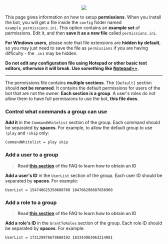 <p align="center">
<img src="http://i.imgur.com/xSwNPI2.png">
</p>

This page gives information on how to setup **permissions**. When you install the bot, you will get a file inside the `config` folder named `example_permissions.ini`. This option contains an **example set** of permissions. Edit it, and then **save it as a new file** called `permissions.ini`.

**For Windows users**, please note that file extensions are **hidden by default**, so you may just need to save the file as `permissions` if you are having difficulty - the `.ini` may be hidden.

**Do not edit any configuration file using Notepad or other basic text editors, otherwise it will break. Use something like [Notepad++](https://notepad-plus-plus.org/download/)**.

***

The permissions file contains **multiple sections**. The `[Default]` section should **not be renamed**. It contains the default permissions for users of the bot that are not the owner. **Each section is a group**. A user's roles do not allow them to have full permissions to use the bot, **this file does**.

### Control what commands a group can use
**Add it** in the `CommandWhitelist` section of the group. Each command should be separated by **spaces**. For example, to allow the default group to use `!play` and `!skip` only:

    CommandWhitelist = play skip

### Add a user to a group
> **Read [this section](https://github.com/SexualRhinoceros/MusicBot/wiki/FAQ#how-do-i-get-an-id) of the FAQ to learn how to obtain an ID**

**Add a user's ID** in the `UserList` section of the group. Each user ID should be separated by **spaces**. For example:

    UserList = 154748625350688768 104766296687656960

### Add a role to a group
> **Read [this section](https://github.com/SexualRhinoceros/MusicBot/wiki/FAQ#how-do-i-get-an-id) of the FAQ to learn how to obtain an ID**

**Add a role's ID** in the `GrantToRoles` section of the group. Each role ID should be separated by **spaces**. For example:

    UserList = 173129876679688192 183343083063214081